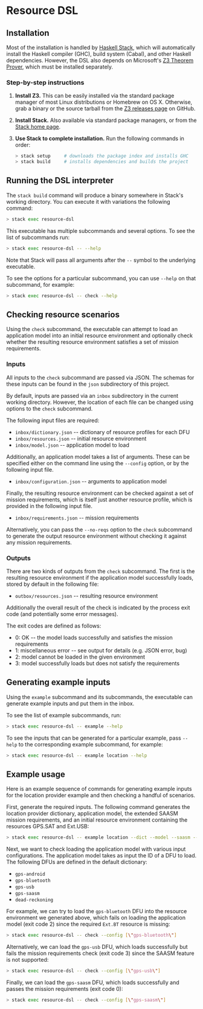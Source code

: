 # Resource DSL

## Installation

Most of the installation is handled by [Haskell Stack][Stack], which will
automatically install the Haskell compiler (GHC), build system (Cabal), and
other Haskell dependencies. However, the DSL also depends on Microsoft's [Z3
Theorem Prover][Z3], which must be installed separately.


### Step-by-step instructions

1. **Install Z3.** This can be easily installed via the standard package
   manager of most Linux distributions or Homebrew on OS X. Otherwise, grab a
   binary or the source tarball from the [Z3 releases page][Z3] on GitHub.

2. **Install Stack.** Also available via standard package managers, or from the
   [Stack home page][Stack].

3. **Use Stack to complete installation.** Run the following commands in order:

   ```bash
   > stack setup     # downloads the package index and installs GHC
   > stack build     # installs dependencies and builds the project
   ```


## Running the DSL interpreter

The `stack build` command will produce a binary somewhere in Stack's working
directory. You can execute it with variations the following command:

```bash
> stack exec resource-dsl
```

This executable has multiple subcommands and several options. To see the list
of subcommands run:

```bash
> stack exec resource-dsl -- --help
```

Note that Stack will pass all arguments after the `--` symbol to the underlying
executable.

To see the options for a particular subcommand, you can use `--help` on that
subcommand, for example:

```bash
> stack exec resource-dsl -- check --help
```


## Checking resource scenarios

Using the `check` subcommand, the executable can attempt to load an application
model into an initial resource environment and optionally check whether the
resulting resource environment satisfies a set of mission requirements.


### Inputs

All inputs to the `check` subcommand are passed via JSON. The schemas for these
inputs can be found in the `json` subdirectory of this project.

By default, inputs are passed via an `inbox` subdirectory in the current
working directory. However, the location of each file can be changed using
options to the `check` subcommand. 

The following input files are required:

 * `inbox/dictionary.json` -- dictionary of resource profiles for each DFU
 * `inbox/resources.json` -- initial resource environment
 * `inbox/model.json` -- application model to load

Additionally, an application model takes a list of arguments. These can be
specified either on the command line using the `--config` option, or by the
following input file.
 
 * `inbox/configuration.json` -- arguments to application model

Finally, the resulting resource environment can be checked against a set of
mission requirements, which is itself just another resource profile, which is
provided in the following input file.
 
 * `inbox/requirements.json` -- mission requirements

Alternatively, you can pass the `--no-reqs` option to the `check` subcommand to
generate the output resource environment without checking it against any
mission requirements.


### Outputs

There are two kinds of outputs from the `check` subcommand. The first is the
resulting resource environment if the application model successfully loads,
stored by default in the following file:

 * `outbox/resources.json` -- resulting resource environment

Additionally the overall result of the check is indicated by the process exit
code (and potentially some error messages).

The exit codes are defined as follows:
 
 * 0: OK -- the model loads successfully and satisfies the mission requirements
 * 1: miscellaneous error -- see output for details (e.g. JSON error, bug)
 * 2: model cannot be loaded in the given environment
 * 3: model successfully loads but does not satisfy the requirements


## Generating example inputs

Using the `example` subcommand and its subcommands, the executable can generate
example inputs and put them in the inbox.

To see the list of example subcommands, run:

```bash
> stack exec resource-dsl -- example --help
```

To see the inputs that can be generated for a particular example, pass `--help`
to the corresponding example subcommand, for example:

```bash
> stack exec resource-dsl -- example location --help
```


## Example usage

Here is an example sequence of commands for generating example inputs for the
location provider example and then checking a handful of scenarios.

First, generate the required inputs. The following command generates the
location provider dictionary, application model, the extended SAASM mission
requirements, and an initial resource environment containing the resources
GPS.SAT and Ext.USB:

```bash
> stack exec resource-dsl -- example location --dict --model --saasm --init GPS.SAT+Ext.USB
```

Next, we want to check loading the application model with various input
configurations. The application model takes as input the ID of a DFU to load.
The following DFUs are defined in the default dictionary:

 * `gps-android`
 * `gps-bluetooth`
 * `gps-usb`
 * `gps-saasm`
 * `dead-reckoning`

For example, we can try to load the `gps-bluetooth` DFU into the resource
environment we generated above, which fails on loading the application model
(exit code 2) since the required `Ext.BT` resource is missing:

```bash
> stack exec resource-dsl -- check --config [\"gps-bluetooth\"]
```

Alternatively, we can load the `gps-usb` DFU, which loads successfully but
fails the mission requirements check (exit code 3) since the SAASM feature is
not supported:

```bash
> stack exec resource-dsl -- check --config [\"gps-usb\"]
```

Finally, we can load the `gps-saasm` DFU, which loads successfully and passes
the mission requirements (exit code 0):

```bash
> stack exec resource-dsl -- check --config [\"gps-saasm\"]
```


[Stack]: http://docs.haskellstack.org/en/stable/README/
[Z3]: https://github.com/Z3Prover/z3/releases
